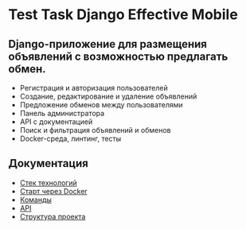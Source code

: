# Test Task Django Effective Mobile


## Django-приложение для размещения объявлений с возможностью предлагать обмен.

- Регистрация и авторизация пользователей
- Создание, редактирование и удаление объявлений
- Предложение обменов между пользователями
- Панель администратора
- API с документацией
- Поиск и фильтрация объявлений и обменов
- Docker-среда, линтинг, тесты


## Документация

- [Стек технологий](docs/technologies.md)
- [Старт через Docker](docs/quickstart.md)
- [Команды](docs/commands.md)
- [API](docs/api.md)
- [Структура проекта](docs/structure.md)
